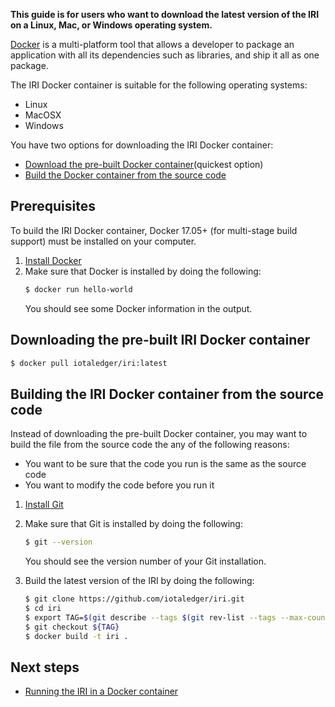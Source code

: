 **This guide is for users who want to download the latest version of the IRI on a Linux, Mac, or Windows operating system.**

[Docker](https://www.docker.com/) is a multi-platform tool that allows a developer to package an application with all its dependencies such as libraries, and ship it all as one package.

The IRI Docker container is suitable for the following operating systems:
* Linux
* MacOSX
* Windows

You have two options for downloading the IRI Docker container:
* [Download the pre-built Docker container]((#downloading-the-pre-built-iri-docker-container))(quickest option)
* [Build the Docker container from the source code](#building-the-iri-docker-container-from-the-source-code)

## Prerequisites

To build the IRI Docker container, Docker 17.05+ (for multi-stage build support) must be installed on your computer.

1. [Install Docker](https://docs.docker.com/install/#supported-platforms)
2. Make sure that Docker is installed by doing the following:
    ```bash
    $ docker run hello-world
    ```
    You should see some Docker information in the output.
  
## Downloading the pre-built IRI Docker container

```bash
$ docker pull iotaledger/iri:latest
```

## Building the IRI Docker container from the source code

Instead of downloading the pre-built Docker container, you may want to build the file from the source code the any of the following reasons:
* You want to be sure that the code you run is the same as the source code
* You want to modify the code before you run it

1. [Install Git](https://git-scm.com/book/en/v2/Getting-Started-Installing-Git)
2. Make sure that Git is installed by doing the following:

    ```bash
    $ git --version
    ```

    You should see the version number of your Git installation.

3. Build the latest version of the IRI by doing the following:
    ```bash
    $ git clone https://github.com/iotaledger/iri.git
    $ cd iri
    $ export TAG=$(git describe --tags $(git rev-list --tags --max-count=1))
    $ git checkout ${TAG}
    $ docker build -t iri .
    ```
## Next steps

* [Running the IRI in a Docker container](how-to-guides/running-the-iri.md)
